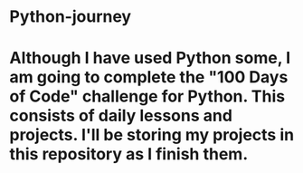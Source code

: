 # Python-journey
# Although I have used Python some, I am going to complete the "100 Days of Code" challenge for Python. This consists of daily lessons and projects. I'll be storing my projects in this repository as I finish them.
